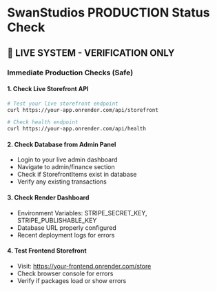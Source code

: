 # SwanStudios PRODUCTION Status Check
## 🚨 LIVE SYSTEM - VERIFICATION ONLY

### Immediate Production Checks (Safe)

#### 1. Check Live Storefront API
```bash
# Test your live storefront endpoint
curl https://your-app.onrender.com/api/storefront

# Check health endpoint
curl https://your-app.onrender.com/api/health
```

#### 2. Check Database from Admin Panel
- Login to your live admin dashboard
- Navigate to admin/finance section
- Check if StorefrontItems exist in database
- Verify any existing transactions

#### 3. Check Render Dashboard
- Environment Variables: STRIPE_SECRET_KEY, STRIPE_PUBLISHABLE_KEY
- Database URL properly configured
- Recent deployment logs for errors

#### 4. Test Frontend Storefront
- Visit: https://your-frontend.onrender.com/store
- Check browser console for errors
- Verify if packages load or show errors